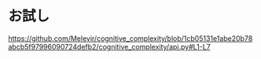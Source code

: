 # お試し

https://github.com/Melevir/cognitive_complexity/blob/1cb05131e1abe20b78abcb5f97996090724defb2/cognitive_complexity/api.py#L1-L7


